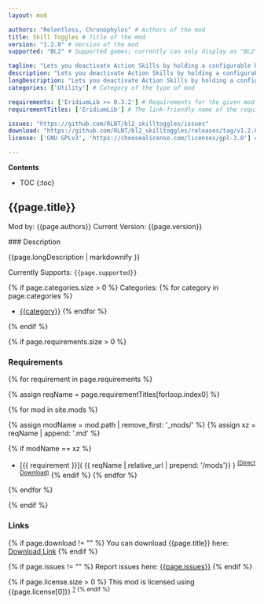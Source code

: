 ```yaml
---
layout: mod

authors: "Relentless, Chronophylos" # Authors of the mod
title: Skill Toggles # Title of the mod
version: "1.2.0" # Version of the mod
supported: "BL2" # Supported games; currently can only display as "BL2", "BL2 + TPS", or "TPS"

tagline: "Lets you deactivate Action Skills by holding a configurable hotkey." # A short description of the mod itself.
description: "Lets you deactivate Action Skills by holding a configurable hotkey." # This is set in order to keep the SEO proper
longDescription: "Lets you deactivate Action Skills by holding a configurable hotkey.\n\nFeatures:\n- deactivate the Action Skills for each character\n- configurable hotkey\n- options to enable deactivation for class individually\n\nNotes:\n- since this is often not the case with SDK mods: yes, this has multiplayer support if all players have it installed\n- deactivating Action Skills won't give you a cooldown bonus\n- in a multiplayer environment, only the host settings of the mod are taken into account\n  - that means only the host can define which Action Skills are deactivatable\n  - you can still use your own hotkey\n- the default toggle key is `F` which also is the default Action Skill hotkey\n  - you need to *hold* they key, not just press it to avoid accidental deactivation\n  - you can change it to anything in the modded keybinds but you can't change it back to `F` because it's already taken by the Action Skill\n  - if you want to use the `F` key again, you need to delete the settings.json file in the mod directory, restart the game and reenable the mod\n  - if you are using another hotkey for the Action Skill, you can also directly edit the modded hotkey in the `settings.json` file while the game is closed\n\nIf you found a bug or you have a feature request, please use our issue tracker linked below.\nIn case you need support, please join our [Discord](https://discordapp.com/invite/Q3qxws6)." # Description of what the mod can do
categories: ['Utility'] # Category of the type of mod

requirements: ['EridiumLib >= 0.3.2'] # Requirements for the given mod
requirementTitles: ['EridiumLib'] # The link-friendly name of the requirements

issues: "https://github.com/RLNT/bl2_skilltoggles/issues"
download: "https://github.com/RLNT/bl2_skilltoggles/releases/tag/v1.2.0"
license: ['GNU GPLv3', 'https://choosealicense.com/licenses/gpl-3.0'] # License name, link about the license from https://choosealicense.com/

---
```

**Contents**
* TOC
{:toc}

## {{page.title}}

Mod by: {{page.authors}}
Current Version: {{page.version}}

<p></p>
### Description

{{page.longDescription | markdownify }}

Currently Supports: `{{page.supported}}`

{% if page.categories.size > 0 %}
Categories:
{% for category in page.categories %}
  * [{{category}}](/types/{{category}})
{% endfor %}
<p></p>
{% endif %}

{% if page.requirements.size > 0 %}
### Requirements

{% for requirement in page.requirements %}

{% assign reqName = page.requirementTitles[forloop.index0] %}

{% for mod in site.mods %}

{% assign modName = mod.path | remove_first: '_mods/' %}
{% assign xz = reqName | append: '.md' %}

{% if modName == xz %}
* [{{ requirement }}]( {{ reqName | relative_url | prepend: '/mods'}} ) <sup>[(Direct Download)]({{mod.download}})</sup>
{% endif %}
{% endfor %}

{% endfor %}
<p></p>
{% endif %}

### Links

{% if page.download != "" %}
You can download {{page.title}} here: [Download Link]({{page.download}})
{% endif %}

{% if page.issues != "" %}
Report issues here: [{{page.issues}}]({{page.issues}})
{% endif %}

{% if page.license.size > 0 %}
This mod is licensed using {{page.license[0]}} <sup>[?]({{page.license[1]}})
{% endif %}